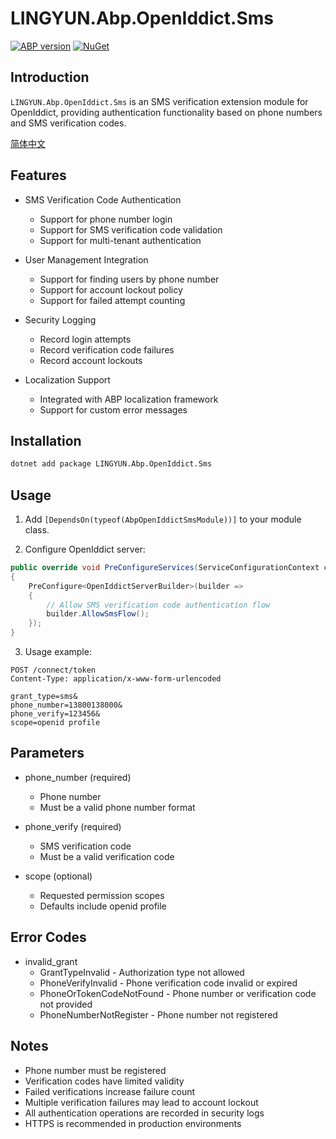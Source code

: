 # LINGYUN.Abp.OpenIddict.Sms

[![ABP version](https://img.shields.io/badge/dynamic/xml?style=flat-square&color=yellow&label=abp&query=%2F%2FProject%2FPropertyGroup%2FAbpVersion&url=https%3A%2F%2Fraw.githubusercontent.com%2Fcolinin%2Fabp-next-admin%2Fmaster%2Faspnet-core%2Fmodules%2FopenIddict%2FLINGYUN.Abp.OpenIddict.Sms%2FLINGYUN.Abp.OpenIddict.Sms.csproj)](https://abp.io)
[![NuGet](https://img.shields.io/nuget/v/LINGYUN.Abp.OpenIddict.Sms.svg?style=flat-square)](https://www.nuget.org/packages/LINGYUN.Abp.OpenIddict.Sms)

## Introduction

`LINGYUN.Abp.OpenIddict.Sms` is an SMS verification extension module for OpenIddict, providing authentication functionality based on phone numbers and SMS verification codes.

[简体中文](./README.md)

## Features

* SMS Verification Code Authentication
  * Support for phone number login
  * Support for SMS verification code validation
  * Support for multi-tenant authentication

* User Management Integration
  * Support for finding users by phone number
  * Support for account lockout policy
  * Support for failed attempt counting

* Security Logging
  * Record login attempts
  * Record verification code failures
  * Record account lockouts

* Localization Support
  * Integrated with ABP localization framework
  * Support for custom error messages

## Installation

```bash
dotnet add package LINGYUN.Abp.OpenIddict.Sms
```

## Usage

1. Add `[DependsOn(typeof(AbpOpenIddictSmsModule))]` to your module class.

2. Configure OpenIddict server:

```csharp
public override void PreConfigureServices(ServiceConfigurationContext context)
{
    PreConfigure<OpenIddictServerBuilder>(builder =>
    {
        // Allow SMS verification code authentication flow
        builder.AllowSmsFlow();
    });
}
```

3. Usage example:

```http
POST /connect/token
Content-Type: application/x-www-form-urlencoded

grant_type=sms&
phone_number=13800138000&
phone_verify=123456&
scope=openid profile
```

## Parameters

* phone_number (required)
  * Phone number
  * Must be a valid phone number format

* phone_verify (required)
  * SMS verification code
  * Must be a valid verification code

* scope (optional)
  * Requested permission scopes
  * Defaults include openid profile

## Error Codes

* invalid_grant
  * GrantTypeInvalid - Authorization type not allowed
  * PhoneVerifyInvalid - Phone verification code invalid or expired
  * PhoneOrTokenCodeNotFound - Phone number or verification code not provided
  * PhoneNumberNotRegister - Phone number not registered

## Notes

* Phone number must be registered
* Verification codes have limited validity
* Failed verifications increase failure count
* Multiple verification failures may lead to account lockout
* All authentication operations are recorded in security logs
* HTTPS is recommended in production environments
